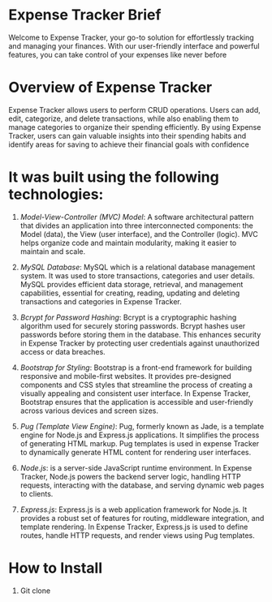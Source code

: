 # Expense Tracker Brief

Welcome to Expense Tracker, your go-to solution for effortlessly tracking and managing your finances. With our user-friendly interface and powerful features, you can take control of your expenses like never before

# Overview of Expense Tracker

Expense Tracker allows users to perform CRUD operations. Users can add, edit, categorize, and delete transactions, while also enabling them to manage categories to organize their spending efficiently. By using Expense Tracker, users can gain valuable insights into their spending habits and identify areas for saving to achieve their financial goals with confidence

# It was built using the following technologies:

1. _Model-View-Controller (MVC) Model_: A software architectural pattern that divides an application into three interconnected components: the Model (data), the View (user interface), and the Controller (logic). MVC helps organize code and maintain modularity, making it easier to maintain and scale.

2. _MySQL Database_: MySQL which is a relational database management system. It was used to store transactions, categories and user details. MySQL provides efficient data storage, retrieval, and management capabilities, essential for creating, reading, updating and deleting transactions and categories in Expense Tracker.

3. _Bcrypt for Password Hashing_: Bcrypt is a cryptographic hashing algorithm used for securely storing passwords. Bcrypt hashes user passwords before storing them in the database. This enhances security in Expense Tracker by protecting user credentials against unauthorized access or data breaches.

4. _Bootstrap for Styling_: Bootstrap is a front-end framework for building responsive and mobile-first websites. It provides pre-designed components and CSS styles that streamline the process of creating a visually appealing and consistent user interface. In Expense Tracker, Bootstrap ensures that the application is accessible and user-friendly across various devices and screen sizes.

5. _Pug (Template View Engine)_: Pug, formerly known as Jade, is a template engine for Node.js and Express.js applications. It simplifies the process of generating HTML markup. Pug templates is used in expense Tracker to dynamically generate HTML content for rendering user interfaces.

6. _Node.js_: is a server-side JavaScript runtime environment. In Expense Tracker, Node.js powers the backend server logic, handling HTTP requests, interacting with the database, and serving dynamic web pages to clients.

7. _Express.js_: Express.js is a web application framework for Node.js. It provides a robust set of features for routing, middleware integration, and template rendering. In Expense Tracker, Express.js is used to define routes, handle HTTP requests, and render views using Pug templates.

# How to Install

1. Git clone
